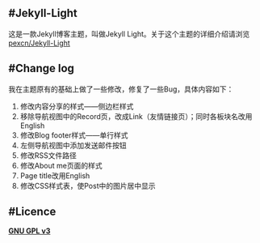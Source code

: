 #Jekyll-Light
---
这是一款Jekyll博客主题，叫做Jekyll Light。关于这个主题的详细介绍请浏览[pexcn/Jekyll-Light](https://github.com/pexcn/Jekyll-Light)

#Change log
---
我在主题原有的基础上做了一些修改，修复了一些Bug，具体内容如下：

1. 修改内容分享的样式——侧边栏样式
2. 移除导航视图中的Record页，改成Link（友情链接页）；同时各板块名改用English
3. 修改Blog footer样式——单行样式
4. 左侧导航视图中添加发送邮件按钮
5. 修改RSS文件路径
6. 修改About me页面的样式
7. Page title改用English
8. 修改CSS样式表，使Post中的图片居中显示

#Licence
---
[**GNU GPL v3**](http://www.gnu.org/licenses/gpl-3.0.html)